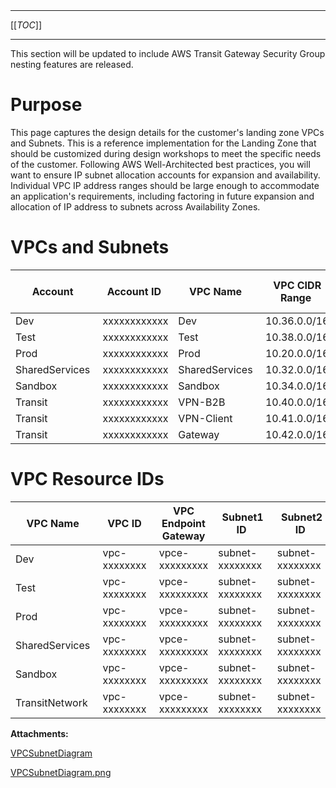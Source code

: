   

  

|    |    |    |    |
| --- | --- | --- | --- |

  

* * *

[[_TOC_]]

* * *

This section will be updated to include AWS Transit Gateway Security Group nesting features are released.

Purpose
=======

This page captures the design details for the customer's landing zone VPCs and Subnets. This is a reference implementation for the Landing Zone that should be customized during design workshops to meet the specific needs of the customer. Following AWS Well-Architected best practices, you will want to ensure IP subnet allocation accounts for expansion and availability. Individual VPC IP address ranges should be large enough to accommodate an application's requirements, including factoring in future expansion and allocation of IP address to subnets across Availability Zones.

VPCs and Subnets 
=================

|   Account     |   Account ID     |   VPC Name     |   VPC CIDR Range     |   Priv Subnet1 CIDR     |   Priv Subnet2 CIDR     |   Priv Subnet3 CIDR     | Pub Subnet1 CIDR   | Pub Subnet2 CIDR | Pub Subnet3 CIDR |   VLAN     |   Virtual Interface Name     |
| --- | --- | --- | --- | --- | --- | --- | --- | --- | --- | --- | --- |
|   Dev     |   xxxxxxxxxxxx   |   Dev     |   10.36.0.0/16   |   10.36.8.0/21     |   10.36.16.0/21     |   10.36.24.0/21   | 10.36.32.0/23 | 10.36.34.0/23 | 10.36.36.0/23 |   2010     |   Dev     |
|   Test     |   xxxxxxxxxxxx   |   Test     |   10.38.0.0/16   |   10.38.8.0/21   |   10.38.16.0/21     |   10.38.24.0/21   | 10.38.32.0/23 | 10.38.34.0/23 | 10.38.36.0/23 |   2020     |   Test     |
|   Prod     |   xxxxxxxxxxxx   |   Prod     |   10.20.0.0/16   |   10.20.8.0/21     |   10.20.16.0/21     |   10.20.24.0/21   | 10.20.32.0/23 | 10.20.34.0/23 | 10.20.36.0/23 |   2030   |   Prod     |
|   SharedServices     |   xxxxxxxxxxxx   |   SharedServices     |   10.32.0.0/16   |   10.32.8.0/21     |   10.32.16.0/21     |   10.32.24.0/21   |     |     |     |   2040     |   Share     |
|   Sandbox     |   xxxxxxxxxxxx   |   Sandbox     |   10.34.0.0/16   |   10.34.8.0/21     |   10.34.16.0/21     |   10.34.24.0/21   | 10.34.32.0/23 | 10.34.34.0/23 | 10.34.36.0/23 |   2050     | Sandbox |
| Transit | xxxxxxxxxxxx | VPN-B2B | 10.40.0.0/16 |     |     |     | 10.40.8.0/22 | 10.40.16.0/22   | 10.40.24.0/22 | 2060 | VPNB2B |
| Transit | xxxxxxxxxxxx | VPN-Client | 10.41.0.0/16 |     |    |     | 10.41.8.0/22 | 10.41.16.0/22 | 10.41.24.0/22 | 2070 | VPNClt |
| Transit | xxxxxxxxxxxx | Gateway | 10.42.0.0/16 |     |     |     | 10.42.8.0/22 | 10.42.16.0/22 | 10.42.24.0/22 | 2080 | GW |

VPC Resource IDs
================

|   VPC Name     |   VPC ID     | VPC Endpoint Gateway |   Subnet1 ID     |   Subnet2 ID     |   Subnet3 ID     |
| --- | --- | --- | --- | --- | --- |
|   Dev     |   vpc-xxxxxxxx     | vpce-xxxxxxxxx |   subnet-xxxxxxxx     |   subnet-xxxxxxxx     |   vpc-xxxxxxxx     |
|   Test     |   vpc-xxxxxxxx    | vpce-xxxxxxxxx |   subnet-xxxxxxxx     |   subnet-xxxxxxxx    |   subnet-xxxxxxxx     |
|   Prod     |   vpc-xxxxxxxx    | vpce-xxxxxxxxx |   subnet-xxxxxxxx     |   subnet-xxxxxxxx     |   subnet-xxxxxxxx     |
|   SharedServices     |   vpc-xxxxxxxx     | vpce-xxxxxxxxx |   subnet-xxxxxxxx     |   subnet-xxxxxxxx     |   subnet-xxxxxxxx     |
|   Sandbox     |   vpc-xxxxxxxx    | vpce-xxxxxxxxx |   subnet-xxxxxxxx     |   subnet-xxxxxxxx     |   subnet-xxxxxxxx     |
| TransitNetwork | vpc-xxxxxxxx | vpce-xxxxxxxxx | subnet-xxxxxxxx   | subnet-xxxxxxxx   | subnet-xxxxxxxx   |

 **Attachments:** 


[VPCSubnetDiagram](/.attachments/DK-LandingZone-ControlTower/VPCSubnetDiagram)

[VPCSubnetDiagram.png](/.attachments/DK-LandingZone-ControlTower/VPCSubnetDiagram.png)
